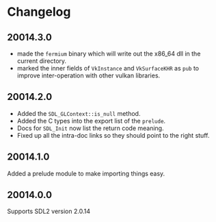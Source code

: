 # Changelog

## 20014.3.0

* made the `fermium` binary which will write out the x86_64 dll in the current directory.
* marked the inner fields of `VkInstance` and `VkSurfaceKHR` as `pub` to improve inter-operation with other vulkan libraries.

## 20014.2.0

* Added the `SDL_GLContext::is_null` method.
* Added the C types into the export list of the `prelude`.
* Docs for `SDL_Init` now list the return code meaning.
* Fixed up all the intra-doc links so they should point to the right stuff.

## 20014.1.0

Added a prelude module to make importing things easy.

## 20014.0.0

Supports SDL2 version 2.0.14
